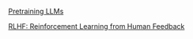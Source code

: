 [Pretraining LLMs](https://learn.deeplearning.ai/courses/pretraining-llms/lesson/1/introduction)

[RLHF: Reinforcement Learning from Human Feedback](https://huyenchip.com/2023/05/02/rlhf.html)